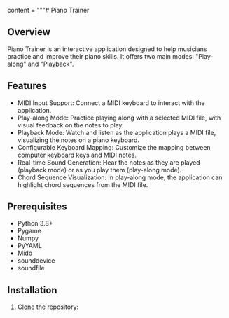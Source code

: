 content = """# Piano Trainer

## Overview

Piano Trainer is an interactive application designed to help musicians practice and improve their piano skills. It offers two main modes: "Play-along" and "Playback".

## Features

- MIDI Input Support: Connect a MIDI keyboard to interact with the application.
- Play-along Mode:  Practice playing along with a selected MIDI file, with visual feedback on the notes to play.
- Playback Mode: Watch and listen as the application plays a MIDI file, visualizing the notes on a piano keyboard.
- Configurable Keyboard Mapping: Customize the mapping between computer keyboard keys and MIDI notes.
- Real-time Sound Generation: Hear the notes as they are played (playback mode) or as you play them (play-along mode).
- Chord Sequence Visualization:  In play-along mode, the application can highlight chord sequences from the MIDI file.

## Prerequisites

- Python 3.8+
- Pygame
- Numpy
- PyYAML
- Mido
- sounddevice
- soundfile

## Installation

1. Clone the repository:
